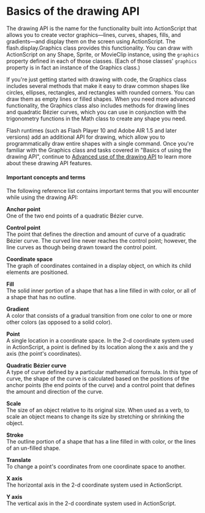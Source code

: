 # Basics of the drawing API

The drawing API is the name for the functionality built into ActionScript that
allows you to create vector graphics—lines, curves, shapes, fills, and
gradients—and display them on the screen using ActionScript. The
flash.display.Graphics class provides this functionality. You can draw with
ActionScript on any Shape, Sprite, or MovieClip instance, using the `graphics`
property defined in each of those classes. (Each of those classes' `graphics`
property is in fact an instance of the Graphics class.)

If you're just getting started with drawing with code, the Graphics class
includes several methods that make it easy to draw common shapes like circles,
ellipses, rectangles, and rectangles with rounded corners. You can draw them as
empty lines or filled shapes. When you need more advanced functionality, the
Graphics class also includes methods for drawing lines and quadratic Bézier
curves, which you can use in conjunction with the trigonometry functions in the
Math class to create any shape you need.

Flash runtimes (such as Flash Player 10 and Adobe AIR 1.5 and later versions)
add an additional API for drawing, which allow you to programmatically draw
entire shapes with a single command. Once you're familiar with the Graphics
class and tasks covered in "Basics of using the drawing API", continue to
[Advanced use of the drawing API](./advanced-use-of-the-drawing-api.md) to learn
more about these drawing API features.

#### Important concepts and terms

The following reference list contains important terms that you will encounter
while using the drawing API:

**Anchor point**  
One of the two end points of a quadratic Bézier curve.

**Control point**  
The point that defines the direction and amount of curve of a quadratic Bézier
curve. The curved line never reaches the control point; however, the line curves
as though being drawn toward the control point.

**Coordinate space**  
The graph of coordinates contained in a display object, on which its child
elements are positioned.

**Fill**  
The solid inner portion of a shape that has a line filled in with color, or all
of a shape that has no outline.

**Gradient**  
A color that consists of a gradual transition from one color to one or more
other colors (as opposed to a solid color).

**Point**  
A single location in a coordinate space. In the 2-d coordinate system used in
ActionScript, a point is defined by its location along the x axis and the y axis
(the point's coordinates).

**Quadratic Bézier curve**  
A type of curve defined by a particular mathematical formula. In this type of
curve, the shape of the curve is calculated based on the positions of the anchor
points (the end points of the curve) and a control point that defines the amount
and direction of the curve.

**Scale**  
The size of an object relative to its original size. When used as a verb, to
scale an object means to change its size by stretching or shrinking the object.

**Stroke**  
The outline portion of a shape that has a line filled in with color, or the
lines of an un-filled shape.

**Translate**  
To change a point's coordinates from one coordinate space to another.

**X axis**  
The horizontal axis in the 2-d coordinate system used in ActionScript.

**Y axis**  
The vertical axis in the 2-d coordinate system used in ActionScript.
